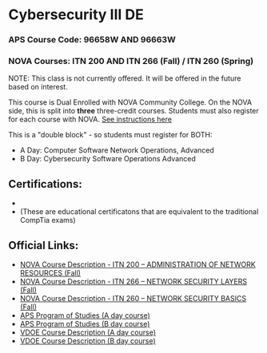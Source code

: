 # Cybersecurity III DE

### APS Course Code: 96658W AND 96663W
### NOVA Courses: ITN 200 AND ITN 266 (Fall) / ITN 260 (Spring)

NOTE: This class is not currently offered. It will be offered in the future based on interest.

This course is Dual Enrolled with NOVA Community College. On the NOVA side, this is split into **three** three-credit courses. Students must also register for each course with NOVA. [See instructions here](https://www.nvcc.edu/admissions/dual-enrollment/procedures/contract.html)  

This is a "double block" - so students must register for BOTH: 
- A Day: Computer Software Network Operations, Advanced
- B Day: Cybersecurity Software Operations Advanced

## Certifications:
- 
- (These are educational certificatons that are equivalent to the traditional CompTia exams)

## Official Links:
- [NOVA Course Description - ITN 200 – ADMINISTRATION OF NETWORK RESOURCES (Fall)](https://www.nvcc.edu/dist/files/sites/academics/summaries/ITN200.pdf)
- [NOVA Course Description - ITN 266 – NETWORK SECURITY LAYERS (Fall)](https://www.nvcc.edu/dist/files/sites/academics/summaries/ITN266.pdf)
- [NOVA Course Description - ITN 260 – NETWORK SECURITY BASICS (Fall)](https://www.nvcc.edu/dist/files/sites/academics/summaries/ITN260.pdf)
- [APS Program of Studies (A day course)](https://catalog.apsva.us/career-technical-courses/cybersecurity-iii-computer-software-network-operations-advanced)
- [APS Program of Studies (B day course)](https://catalog.apsva.us/career-technical-courses/cybersecurity-iii-cybersecurity-software-operations-advanced)
- [VDOE Course Description (A day course)](https://www.cteresource.org/career-clusters/information-technology/computer-network-software-operations-advanced/)
- [VDOE Course Description (B day course)](https://www.cteresource.org/career-clusters/information-technology/cybersecurity-operations-advanced/)
